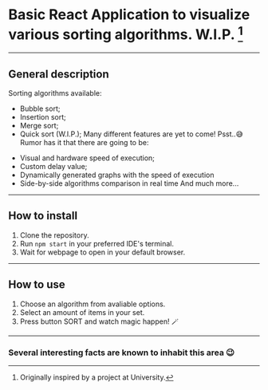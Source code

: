 # Basic React Application to visualize various sorting algorithms. W.I.P. [^1]
---
## General description
Sorting algorithms available:
* Bubble sort;
* Insertion sort;
* Merge sort;
* Quick sort (W.I.P.);
Many different features are yet to come! 
Psst..😅 Rumor has it that there are going to be:
- Visual and hardware speed of execution;
- Custom delay value;
- Dynamically generated graphs with the speed of execution
- Side-by-side algorithms comparison in real time
And much more... 
---
## How to install
1. Clone the repository.
2. Run `npm start` in your preferred IDE's terminal.
3. Wait for webpage to open in your default browser.
---
## How to use
1. Choose an algorithm from avaliable options.
2. Select an amount of items in your set.
3. Press button SORT and watch magic happen! 🪄
---
### Several interesting facts are known to inhabit this area 😉
[^1]: Originally inspired by a project at University.
